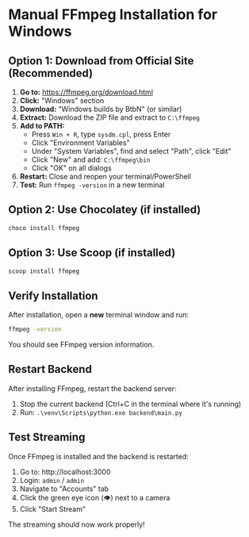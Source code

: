 # Manual FFmpeg Installation for Windows

## Option 1: Download from Official Site (Recommended)

1. **Go to:** https://ffmpeg.org/download.html
2. **Click:** "Windows" section
3. **Download:** "Windows builds by BtbN" (or similar)
4. **Extract:** Download the ZIP file and extract to `C:\ffmpeg`
5. **Add to PATH:**
   - Press `Win + R`, type `sysdm.cpl`, press Enter
   - Click "Environment Variables"
   - Under "System Variables", find and select "Path", click "Edit"
   - Click "New" and add: `C:\ffmpeg\bin`
   - Click "OK" on all dialogs
6. **Restart:** Close and reopen your terminal/PowerShell
7. **Test:** Run `ffmpeg -version` in a new terminal

## Option 2: Use Chocolatey (if installed)

```powershell
choco install ffmpeg
```

## Option 3: Use Scoop (if installed)

```powershell
scoop install ffmpeg
```

## Verify Installation

After installation, open a **new** terminal window and run:

```bash
ffmpeg -version
```

You should see FFmpeg version information.

## Restart Backend

After installing FFmpeg, restart the backend server:

1. Stop the current backend (Ctrl+C in the terminal where it's running)
2. Run: `.\venv\Scripts\python.exe backend\main.py`

## Test Streaming

Once FFmpeg is installed and the backend is restarted:

1. Go to: http://localhost:3000
2. Login: `admin` / `admin`
3. Navigate to "Accounts" tab
4. Click the green eye icon (👁️) next to a camera
5. Click "Start Stream"

The streaming should now work properly!
